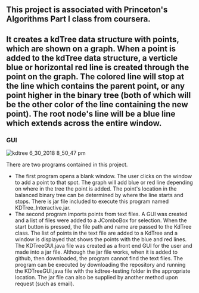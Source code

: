 ## This project is associated with Princeton's Algorithms Part I class from coursera.
## It creates a kdTree data structure with points, which are shown on a graph. When a point is added to the kdTree data structure, a verticle blue or horizontal red line is created through the point on the graph. The colored line will stop at the line which contains the parent point, or any point higher in the binary tree (both of which will be the other color of the line containing the new point). The root node's line will be a blue line which extends across the entire window.



### GUI
![kdtree 6_30_2018 8_50_47 pm](https://user-images.githubusercontent.com/24630618/42130630-b7341f1e-7ca7-11e8-9b87-fd6e306c615b.png)
 
 There are two programs contained in this project. 
 - The first program opens a blank window. The user clicks on the window to add a point to that spot. The graph will add blue or red line depending on where in the tree the point is added. The point's location in the balanced binary tree can be determined by where the line starts and stops. There is jar file included to execute this program named KDTree_Interactive.jar.
 - The second program imports points from text files. A GUI was created and a list of files were added to a JComboBox for selection. When the start button is pressed, the file path and name are passed to the KdTree class. The list of points in the text file are added to a KdTree and a window is displayed that shows the points with the blue and red lines. The KDTreeGUI.java file was created as a front end GUI for the user and made into a jar file. Although the jar file works, when it is added to github, then downloaded, the program cannot find the text files. The program can be executed by downloading the repository and running the KDTreeGUI.java file with the kdtree-testing folder in the appropriate location. The jar file can also be supplied by another method upon request (such as email).
